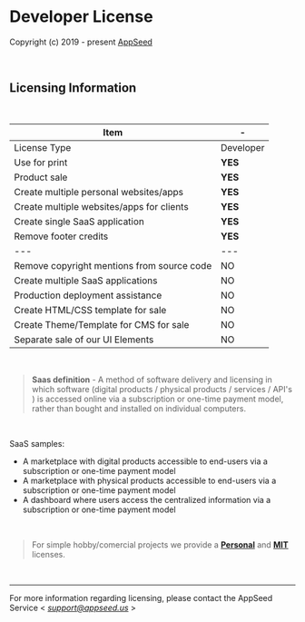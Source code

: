 # Developer License

Copyright (c) 2019 - present [AppSeed](http://appseed.us/)

<br />

## Licensing Information

<br />

| Item | - |
| ---------------------------------- | --- |
| License Type | Developer  |
| Use for print | **YES** |
| Product sale | **YES** |
| Create multiple personal websites/apps | **YES** |
| Create multiple websites/apps for clients | **YES** |
| Create single SaaS application | **YES** |
| Remove footer credits | **YES** |
| --- | --- |
| Remove copyright mentions from source code | NO |
| Create multiple SaaS applications | NO |
| Production deployment assistance | NO |
| Create HTML/CSS template for sale | NO |
| Create Theme/Template for CMS for sale | NO |
| Separate sale of our UI Elements | NO |

<br />

> **Saas definition** - A method of software delivery and licensing in which software (digital products / physical products / services / API's ) is accessed online via a subscription or one-time payment model, rather than bought and installed on individual computers.

<br />

SaaS samples:

- A marketplace with digital products accessible to end-users via a subscription or one-time payment model
- A marketplace with physical products accessible to end-users via a subscription or one-time payment model
- A dashboard where users access the centralized information via a subscription or one-time payment model   

<br />

> For simple hobby/comercial projects we provide a **[Personal](https://github.com/app-generator/license-personal)** and **[MIT](https://github.com/app-generator/license-mit)** licenses.  

<br />

---
For more information regarding licensing, please contact the AppSeed Service < *support@appseed.us* >
